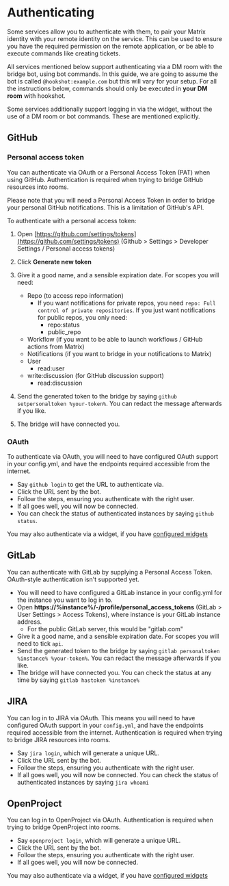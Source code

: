 # Authenticating

Some services allow you to authenticate with them, to pair your Matrix identity with your remote identity
on the service. This can be used to ensure you have the required permission on the remote application,
or be able to execute commands like creating tickets.

All services mentioned below support authenticating via a DM room with the bridge bot, using bot commands.
In this guide, we are going to assume the bot is called `@hookshot:example.com` but this will vary for your setup. For all the instructions below, commands should only be executed in **your DM room** with hookshot. 

Some services additionally support logging in via the widget, without the use of a DM room or bot commands. These
are mentioned explicitly.




## GitHub

### Personal access token

You can authenticate via OAuth or a Personal Access Token (PAT) when using GitHub. Authentication is required
when trying to bridge GitHub resources into rooms.

<section class="notice">
Please note that you will need a Personal Access Token in order to bridge your personal GitHub notifications.
This is a limitation of GitHub's API.
</section>


To authenticate with a personal access token:
1. Open [https://github.com/settings/tokens](https://github.com/settings/tokens) (Github > Settings > Developer Settings / Personal access tokens)
1. Click **Generate new token**
1. Give it a good name, and a sensible expiration date. For scopes you will need:
    - Repo (to access repo information)
      - If you want notifications for private repos, you need `repo: Full control of private repositories`. If you just want notifications for public repos, you only need:
        - repo:status
        - public_repo
    - Workflow (if you want to be able to launch workflows / GitHub actions from Matrix)
    - Notifications (if you want to bridge in your notifications to Matrix)
    - User
      - read:user
    - write:discussion (for GitHub discussion support)
      - read:discussion

1. Send the generated token to the bridge by saying `github setpersonaltoken %your-token%`. You can redact
  the message afterwards if you like.
1. The bridge will have connected you.


### OAuth

To authenticate via OAuth, you will need to have configured OAuth support in your config.yml, and have the endpoints required accessible from the internet.

- Say `github login` to get the URL to authenticate via.
- Click the URL sent by the bot.
- Follow the steps, ensuring you authenticate with the right user.
- If all goes well, you will now be connected.
- You can check the status of authenticated instances by saying `github status`.

You may also authenticate via a widget, if you have [configured widgets](../advanced/widgets.md)

## GitLab

You can authenticate with GitLab by supplying a Personal Access Token. OAuth-style authentication isn't supported
yet.

- You will need to have configured a GitLab instance in your config.yml for the instance you want to log in to.
- Open **https://%instance%/-/profile/personal_access_tokens** (GitLab > User Settings > Access Tokens), where instance is your GitLab instance address.
  - For the public GitLab server, this would be "gitlab.com"
- Give it a good name, and a sensible expiration date. For scopes you will need to tick `api`.
- Send the generated token to the bridge by saying `gitlab personaltoken %instance% %your-token%`. You can redact
  the message afterwards if you like.
- The bridge will have connected you. You can check the status at any time by saying `gitlab hastoken %instance% `


## JIRA

You can log in to JIRA via OAuth. This means you will need to have configured OAuth support in your `config.yml`, and
have the endpoints required accessible from the internet. Authentication is required when trying to bridge JIRA resources into rooms.

- Say `jira login`, which will generate a unique URL.
- Click the URL sent by the bot.
- Follow the steps, ensuring you authenticate with the right user.
- If all goes well, you will now be connected. You can check the status of authenticated instances by saying `jira whoami`


## OpenProject

You can log in to OpenProject via OAuth. Authentication is required when trying to bridge OpenProject into rooms.

- Say `openproject login`, which will generate a unique URL.
- Click the URL sent by the bot.
- Follow the steps, ensuring you authenticate with the right user.
- If all goes well, you will now be connected.

You may also authenticate via a widget, if you have [configured widgets](../advanced/widgets.md)